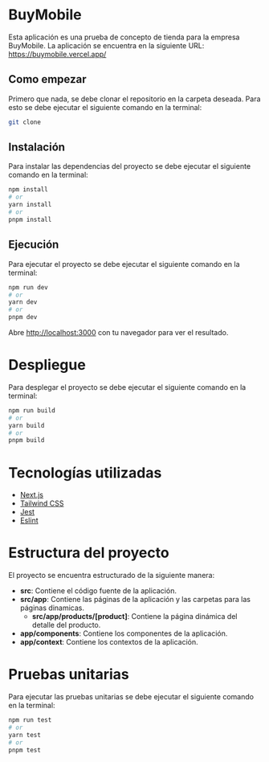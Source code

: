 # BuyMobile

Esta aplicación es una prueba de concepto de tienda para la empresa BuyMobile. La aplicación se encuentra en la siguiente URL: https://buymobile.vercel.app/

## Como empezar
Primero que nada, se debe clonar el repositorio en la carpeta deseada. Para esto se debe ejecutar el siguiente comando en la terminal:

```bash
git clone
```
## Instalación

Para instalar las dependencias del proyecto se debe ejecutar el siguiente comando en la terminal:

```bash
npm install
# or
yarn install
# or
pnpm install
```

## Ejecución

Para ejecutar el proyecto se debe ejecutar el siguiente comando en la terminal:

```bash
npm run dev
# or
yarn dev
# or
pnpm dev
```
 Abre [http://localhost:3000](http://localhost:3000) con tu navegador para ver el resultado.

# Despliegue

Para desplegar el proyecto se debe ejecutar el siguiente comando en la terminal:

```bash
npm run build
# or
yarn build
# or
pnpm build
```

# Tecnologías utilizadas

- [Next.js](https://nextjs.org/)
- [Tailwind CSS](https://tailwindcss.com/)
- [Jest](https://jestjs.io/)
- [Eslint](https://eslint.org/)

# Estructura del proyecto

El proyecto se encuentra estructurado de la siguiente manera:

- **src**: Contiene el código fuente de la aplicación.
- **src/app**: Contiene las páginas de la aplicación y las carpetas para las páginas dinamicas.
  - **src/app/products/[product]**: Contiene la página dinámica del detalle del producto.
- **app/components**: Contiene los componentes de la aplicación.
- **app/context**: Contiene los contextos de la aplicación.

# Pruebas unitarias

Para ejecutar las pruebas unitarias se debe ejecutar el siguiente comando en la terminal:

```bash
npm run test
# or
yarn test
# or
pnpm test
```


